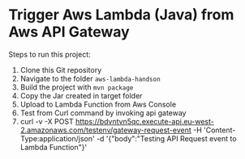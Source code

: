 # Trigger Aws Lambda (Java)  from Aws API Gateway

Steps to run this project:

1. Clone this Git repository
2. Navigate to the folder `aws-lambda-handson`
3. Build the project with `mvn package`
4. Copy the Jar created in target folder
5. Upload to Lambda Function from Aws Console
6. Test from Curl command by invoking api gateway
7. curl -v -X POST  https://bdvntvn5qc.execute-api.eu-west-2.amazonaws.com/testenv/gateway-request-event -H 'Content-Type:application/json' -d '{"body":"Testing API Request event to Lambda Function"}'
